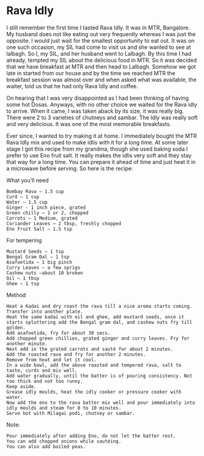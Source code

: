 #  Rava Idly


I still remember the first time I tasted Rava Idly. It was in MTR, Bangalore. My husband does not like eating out very frequently whereas I was just the opposite. I would just wait for the smallest opportunity to eat out. It was on one such occasion, my SIL had come to visit us and she wanted to see at lalbagh. So I, my SIL, and her husband went to Lalbagh. By this time I had already, tempted my SIL about the delicious food in MTR. So it was decided that we have breakfast at MTR and then head to Lalbagh. Somehow we got late in started from our house and by the time we reached MTR the breakfast session was almost over and when asked what was available, the waiter, told us that he had only Rava Idly and coffee.

On hearing that I was very disappointed as I had been thinking of having some hot Dosas. Anyways, with no other choice we waited for the Rava idly to arrive. When it came, I was taken aback by its size, it was really big. There were 2 to 3 varieties of chutneys and sambar. The Idly was really soft and very delicious. It was one of the most memorable breakfasts.

Ever since, I wanted to try making it at home. I immediately bought the MTR Rava Idly mix and used to make idlis with it for a long time. At some later stage I got this recipe from my grandma, though she used baking soda I prefer to use Eno fruit salt. It really makes the idlis very soft and they stay that way for a long time. You can prepare it ahead of time and just heat it in a microwave before serving.
So here is the recipe:




What you’ll need

    Bombay Rava – 1.5 cup
    Curd – 1 cup
    Water – 1.5 cup
    Ginger - 1 inch piece, grated
    Green chilly – 1 or 2, chopped
    Carrots – 1 Medium, grated
    Coriander Leaves – 2 tbsp, freshly chopped
    Eno Fruit Salt – 1.5 tsp


For tempering

    Mustard Seeds – 1 tsp
    Bengal Gram Dal – 1 tsp
    Asafoetida – 1 big pinch
    Curry Leaves – a few sprigs
    Cashew nuts –about 10 broken
    Oil – 1 tbsp
    Ghee – 1 tsp


Method

    Heat a Kadai and dry roast the rava till a nice aroma starts coming. Transfer into another plate.
    Heat the same kadai with oil and ghee, add mustard seeds, once it starts spluttering add the Bengal gram dal, and cashew nuts fry till golden.
    Add asafoetida, fry for about 30 secs.
    Add chopped green chillies, grated ginger and curry leaves. Fry for another minute.
    Next add in the grated carrots and sauté for about 2 minutes.
    Add the roasted rava and fry for another 2 minutes.
    Remove from heat and let it cool.
    In a wide bowl, add the above roasted and tempered rava, salt to taste, curds and mix well.
    Add water gradually, until the batter is of pouring consistency. Not too thick and not too runny.
    Keep aside.
    Grease idly moulds, heat the idly cooker or pressure cooker with water.
    Now add the eno to the rava batter mix well and pour immediately into idly moulds and steam for 8 to 10 minutes.
    Serve hot with Milagai podi, chutney or sambar.




Note:

    Pour immediately after adding Eno, do not let the batter rest.
    You can add chopped onions while sautéing.
    You can also add boiled peas.
